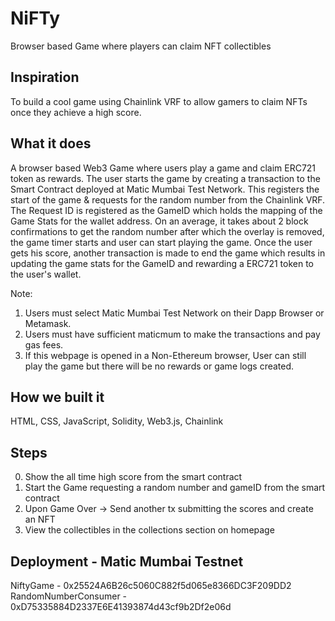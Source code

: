 # NiFTy
Browser based Game where players can claim NFT collectibles

## Inspiration

To build a cool game using Chainlink VRF to allow gamers to claim NFTs once they achieve a high score.

## What it does

A browser based Web3 Game where users play a game and claim ERC721 token as rewards. The user starts the game by creating a transaction to the Smart Contract deployed at Matic Mumbai Test Network. This registers the start of the game & requests for the random number from the Chainlink VRF. The Request ID is registered as the GameID which holds the mapping of the Game Stats for the wallet address. On an average, it takes about 2 block confirmations to get the random number after which the overlay is removed, the game timer starts and user can start playing the game. Once the user gets his score, another transaction is made to end the game which results in updating the game stats for the GameID and rewarding a ERC721 token to the user's wallet.

Note:
1. Users must select Matic Mumbai Test Network on their Dapp Browser or Metamask.
2. Users must have sufficient maticmum to make the transactions and pay gas fees.
3. If this webpage is opened in a Non-Ethereum browser, User can still play the game but there will be no rewards or game logs created.

## How we built it

HTML, CSS, JavaScript, Solidity, Web3.js, Chainlink

## Steps

0. Show the all time high score from the smart contract
1. Start the Game requesting a random number and gameID from the smart contract
2. Upon Game Over -> Send another tx submitting the scores and create an NFT
3. View the collectibles in the collections section on homepage

## Deployment - Matic Mumbai Testnet

NiftyGame               - 0x25524A6B26c5060C882f5d065e8366DC3F209DD2
RandomNumberConsumer    - 0xD75335884D2337E6E41393874d43cf9b2Df2e06d